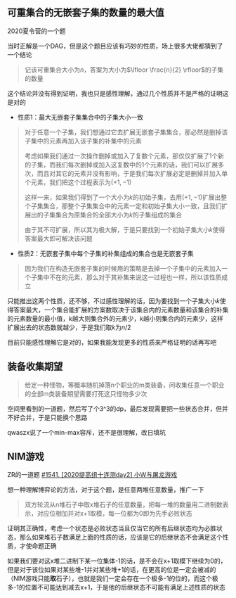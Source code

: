## 可重集合的无嵌套子集的数量的最大值

2020夏令营的一个题

当时正解是一个DAG，但是这个题目应该有巧妙的性质，场上很多大佬都猜到了一个结论

> 记该可重集合大小为$n$，答案为大小为$\lfloor \frac{n}{2} \rfloor$的子集的数量

这个结论并没有得到证明，我也只是感性理解，通过几个性质并不是严格的证明这是对的

- 性质1：最大无嵌套子集集合中的子集大小一致

> 对于任意一个子集，我们想通过它去扩展无嵌套子集集合，那必然是删掉该子集中的元素再加入该子集的补集中的元素
>
> 考虑如果我们通过一次操作删掉或加入了复数个元素，那仅仅扩展了$1$个新的子集，而我们每次删掉或加入这复数中的1个元素的话，我们可以扩展多次，而且对其它的元素并没有影响，于是我们每次扩展必定是删掉并加入单个元素，我们把这个过程表示为$(+1,-1)$
>
> 这样一来，如果我们得到了一个大小为$k$的初始子集，去用$(+1,-1)$扩展出整个子集集合，那整个子集集合中的元素一定和初始子集大小一致，且我们扩展出的子集集合为原集合的全部大小为$k$的子集组成的集合
>
> 由于其不可扩展，所以其为极大解，于是只要找到一个初始子集大小$k$使得答案最大即可解决该问题

- 性质2：无嵌套子集中每个子集的补集组成的集合也是无嵌套子集

> 因为我们在构造无嵌套子集的时候用的策略是去掉一个子集中的元素加入一个子集中不在的元素，那么对于其补集来说这一过程也一样，所以该性质成立

只能推出这两个性质，还不够，不过感性理解的话，因为要找到一个子集大小$k$使得答案最大，一个集合能扩展的方案数取决于该集合内的元素数量和该集合的补集的元素数量的最小值，$k$越大则集合外的元素少，$k$越小则集合内的元素少，这样扩展出去的状态数就越少，于是我们取$k$为$n/2$

目前只能感性理解它是对的，如果我能发现更多的性质来严格证明的话再写吧

## 装备收集期望

> 给定一种怪物，等概率随机掉落n个职业的m类装备，问收集任意一个职业的全部m类装备期望需要打死这只怪物多少次

空间里看到的一道题，然后写了个3^3的dp，最后发现需要把一些状态合并，但并不好合并，于是只能换个思路

qwaszx说了一个min-max容斥，还不是很理解，改日填坑

## NIM游戏

ZR的一道题 [#1541. [2020提高组十连测day2] 小W与屠龙游戏](http://www.zhengruioi.com/problem/1541)

想一种理解博弈论的方法，对于这个题，是任意两堆任意数量，推广一下

> 双方轮流从n堆石子中取x堆石子的任意数量，把每一堆的数量用二进制数表示，对应位相加并对x+1取模，每一位都为0即为先手必败状态

证明其正确性，考虑一个状态是必败状态当且仅当它的所有后继状态均为必胜状态，那么如果堆石子数满足上面的性质的话，应该是它的后继状态不会满足这个性质，才使命题正确

如果我们要对这x堆二进制下某一位集体-1的话，是不会在x+1取模下继续为0的，但是对于该位如果对某些堆-1并对某些堆+1的话，在更高的位是一定会被减的（NIM游戏只能**取**石子），也就是我们一定会存在一个极多-1的位的，而这个极多-1的位置不可能达到减去x+1，于是他的后继状态不可能有满足上述性质的状态